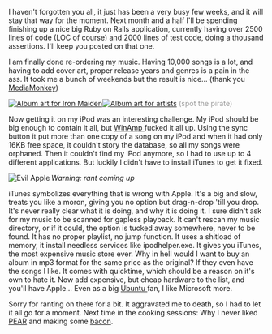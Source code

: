 I haven't forgotten you all, it just has been a very busy few weeks, and it will stay that way for the moment. Next month and a half I'll be spending finishing up a nice big Ruby on Rails application, currently having over 2500 lines of code (LOC of course) and 2000 lines of test code, doing a thousand assertions. I'll keep you posted on that one.

I am finally done re-ordering my music. Having 10,000 songs is a lot, and having to add cover art, proper release years and genres is a pain in the ass. It took me a bunch of weekends but the result is nice... (thank you <a href="http://mediamonkey.com" title="MediaMonkey music editor homepage">MediaMonkey</a>)

<a href="http://infx.nl/wp-content/uploads/2008/01/album-art-iron-maiden.jpg" title="Album art for Iron Maiden"><img src="http://infx.nl/wp-content/uploads/2008/01/album-art-iron-maiden.thumbnail.jpg" alt="Album art for Iron Maiden" /></a><a href="http://infx.nl/wp-content/uploads/2008/01/album-art.jpg" title="Album art for artists"><img src="http://infx.nl/wp-content/uploads/2008/01/album-art.thumbnail.jpg" alt="Album art for artists" /></a>   <font color="#999999">(spot the pirate)</font>

Now getting it on my iPod was an interesting challenge. My iPod should be big enough to contain it all, but <a href="http://winamp.com" title="Winamp: it really really really whips the llama's ass!">WinAmp </a>fucked it all up. Using the sync button it put more than one copy of a song on my iPod and when it had only 16KB free space, it couldn't story the database, so all my songs were orphaned. Then it couldn't find my iPod anymore, so I had to use up to 4 different applications. But luckily I didn't have to install iTunes to get it fixed.<!--more-->

<img src="http://infx.nl/wp-content/uploads/2008/01/apple-bite-lg.jpg" alt="Evil Apple" align="left" />*Warning: rant coming up*

iTunes symbolizes everything that is wrong with Apple. It's a big and slow, treats you like a moron, giving you no option but drag-n-drop 'till you drop. It's never really clear what it is doing, and why it is doing it. I sure didn't ask for my music to be scanned for gapless playback. It can't rescan my music directory, or if it could, the option is tucked away somewhere, never to be found. It has no proper playlist, no jump function. It uses a shitload of memory, it install needless services like ipodhelper.exe. It gives you iTunes, the most expensive music store ever. Why in hell would I want to buy an album in mp3 format for the same price as the original? If they even have the songs I like. It comes with quicktime, which should be a reason on it's own to hate it. Now add expensive, but cheap hardware to the list, and you'll have Apple... Even as a big <a href="http://ubuntu.com" title="Ubuntu!!!!">Ubuntu </a>fan, I like Microsoft more.

Sorry for ranting on there for a bit. It aggravated me to death, so I had to let it all go for a moment. Next time in the cooking sessions: Why I never liked <a href="http://pear.php.net" title="PHP Pear">PEAR</a> and making some <a href="http://www.ruby-forum.com/topic/137928" title="bacon, a skinny RSpec alternative">bacon</a>.